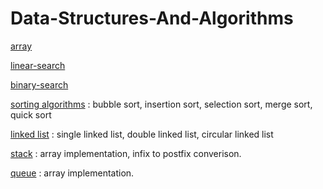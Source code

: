 # Data-Structures-And-Algorithms

[array](https://github.com/shubh22121/Data-Structures-And-Algorithms/tree/main/01-arrays/arrays)

[linear-search](https://github.com/shubh22121/Data-Structures-And-Algorithms/tree/main/02-linear-search/linear-search)

[binary-search](https://github.com/shubh22121/Data-Structures-And-Algorithms/tree/main/03-binary%20search/binary-search)

[sorting algorithms](https://github.com/shubh22121/Data-Structures-And-Algorithms/tree/main/04-sorting/sorting)
    : bubble sort, insertion sort, selection sort, merge sort, quick sort

[linked list](https://github.com/shubh22121/Data-Structures-And-Algorithms/tree/main/Linked-List/linked-list/linked_list)
    : single linked list, double linked list, circular linked list

[stack](https://github.com/shubh22121/Data-Structures-And-Algorithms/tree/main/11-stack/stack)
    : array implementation, infix to postfix converison.

[queue](https://github.com/shubh22121/Data-Structures-And-Algorithms/tree/main/11-queue)
    : array implementation.